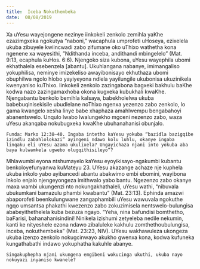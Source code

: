 ```yaml
---
title:  Iceba Nokuthembeka
date:  08/08/2019
---
```


Xa uYesu wayejongene nezinye iinkokeli zenkolo zemihla yaKhe ezazimgxeka ngokutya “naboni,” wacaphula umprofeti uHoseya, ezixelela ukuba zibuyele kwiincwadi zabo zifumane oko uThixo wathetha kona ngenene xa wayesithi, ”Ndithanda inceba, andithandi mbingelelo” (Mat. 9:13, ecaphula kuHos. 6:6). Njengoko siza kubona, uYesu wayephila ubomi ekhathalela esebenzela [abantu]. Ukuhlangana nabanye, imimangaliso yokuphilisa, neminye imizekeliso awayibonisayo ekhuthaza ubomi obuphilwa ngolo hlobo yayiyeyona ndlela yayilungile ukubonisa ukuzinikela kwenyaniso kuThixo. Iinkokeli zenkolo zazingabona bagxeki bakhulu baKhe kodwa nazo zazingamaxhoba okona kugxeka kubukhali kwaKhe. Njengabantu benkolo bemihla kaIsaya, babekholelwa ukuba babebuqinisekisile ubudlelane noThixo ngenxa yezenzo zabo zenkolo, lo gama kwangelo xesha linye babe xhaphaza amahlwempu bengabahoyi abanentswelo. Unqulo lwabo lwalungekho mgceni nezenzo zabo, waza uYesu akanqaba nokubugxeka kwaKhe ubuhanahanisi obunjalo.

`Funda: Marko 12:38–40. Ingaba intetho kaYesu yokuba “bazidla bazigqibe izindlu zabahlolokazi” ayingeni ndawo kolu luhlu, okanye ingaba linqaku eli uYesu azama ukulixela? Ungayichaza njani into yokuba aba baya kulwamkela ugwebo olugqithisileyo”?`

Mhlawumbi eyona ntshumayelo kaYesu eyoyikisayo-ngakumbi kubantu benkoloyefunyanwa kuMateyu 23. UYesu akazange achaze nje kuphela ukuba inkolo yabo ayibancedi abantu abakwimo embi ebomini, wayibona inkolo enjalo njengeyongeza imithwalo yabo bantu. Ngezenzo zabo okanye maxa wambi ukungenzi nto nokungakhathaleli, uYesu wathi, “nibuvala ubukumkani bamazulu phambi kwabantu” (Mat. 23:13). Ephinda amazwi abaporofeti beenkulungwane zangaphambili uYesu wawuvala ngokuthe ngqo umsantsa phakathi kwezenzo zabo zokuzimisela nentswelo-bulungisa ababeyithethelela kuba bezuza ngayo. “Yeha, nina bafundisi bomthetho, baFarisi, bahanahanisindini! Ninikela izishumi zetyeleba nedile nekumin, kanti ke nityeshele ezona ndawo zibaluleke kakhulu zomthethoubulungisa, inceba, nokuthembeka” (Mat. 23:23, NIV). UYesu wakhawuleza ukongeza ukuba izenzo zenkolo nokugcinwayo akukho gwenxa kona, kodwa kufuneka kungathabathi indawo yokuphatha kakuhle abanye.

`Singakuphepha njani ukungena emgibeni wokucinga ukuthi, ukuba nayo nokuyazi inyaniso kwanele?`